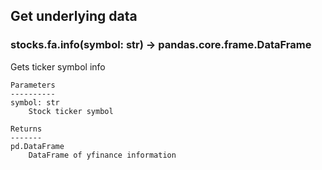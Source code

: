 ## Get underlying data 
### stocks.fa.info(symbol: str) -> pandas.core.frame.DataFrame

Gets ticker symbol info

    Parameters
    ----------
    symbol: str
        Stock ticker symbol

    Returns
    -------
    pd.DataFrame
        DataFrame of yfinance information
